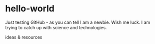 # hello-world

Just testing GitHub - as you can tell I am a newbie. Wish me luck.
I am trying to catch up with science and technologies.

ideas &amp; resources
